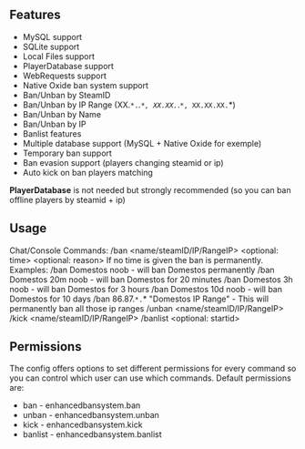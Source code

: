 ## Features

- MySQL support
- SQLite support
- Local Files support
- PlayerDatabase support
- WebRequests support
- Native Oxide ban system support
- Ban/Unban by SteamID
- Ban/Unban by IP Range (XX.`*.`*.`*, XX.XX.`*.`*, XX.XX.XX.`*)
- Ban/Unban by Name
- Ban/Unban by IP
- Banlist features
- Multiple database support (MySQL + Native Oxide for exemple)
- Temporary ban support
- Ban evasion support (players changing steamid or ip)
- Auto kick on ban players matching

**PlayerDatabase** is not needed but strongly recommended (so you can ban offline players by steamid + ip)

## Usage

Chat/Console Commands:
/ban <name/steamID/IP/RangeIP> <optional: time> <optional: reason>
If no time is given the ban is permanently.
Examples:
/ban Domestos noob - will ban Domestos permanently
/ban Domestos 20m noob - will ban Domestos for 20 minutes
/ban Domestos 3h noob - will ban Domestos for 3 hours
/ban Domestos 10d noob - will ban Domestos for 10 days
/ban 86.87.`*.`* "Domestos IP Range" - This will permanently ban all those ip ranges
/unban <name/steamID/IP/RangeIP>
/kick <name/steamID/IP/RangeIP> <reason>
/banlist <BanSystem> <optional: startid>

## Permissions

The config offers options to set different permissions for every command so you can control which user can use which commands.
Default permissions are:

- ban - enhancedbansystem.ban
- unban - enhancedbansystem.unban
- kick - enhancedbansystem.kick
- banlist - enhancedbansystem.banlist
